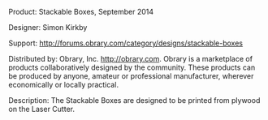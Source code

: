Product: Stackable Boxes, September 2014

Designer: Simon Kirkby

Support:  http://forums.obrary.com/category/designs/stackable-boxes

Distributed by:  Obrary, Inc.  http://obrary.com.  Obrary is a marketplace of products collaboratively designed by the community. These products can be produced by anyone, amateur or professional manufacturer, wherever economically or locally practical.

Description:
The Stackable Boxes are designed to be printed from plywood on the Laser Cutter.